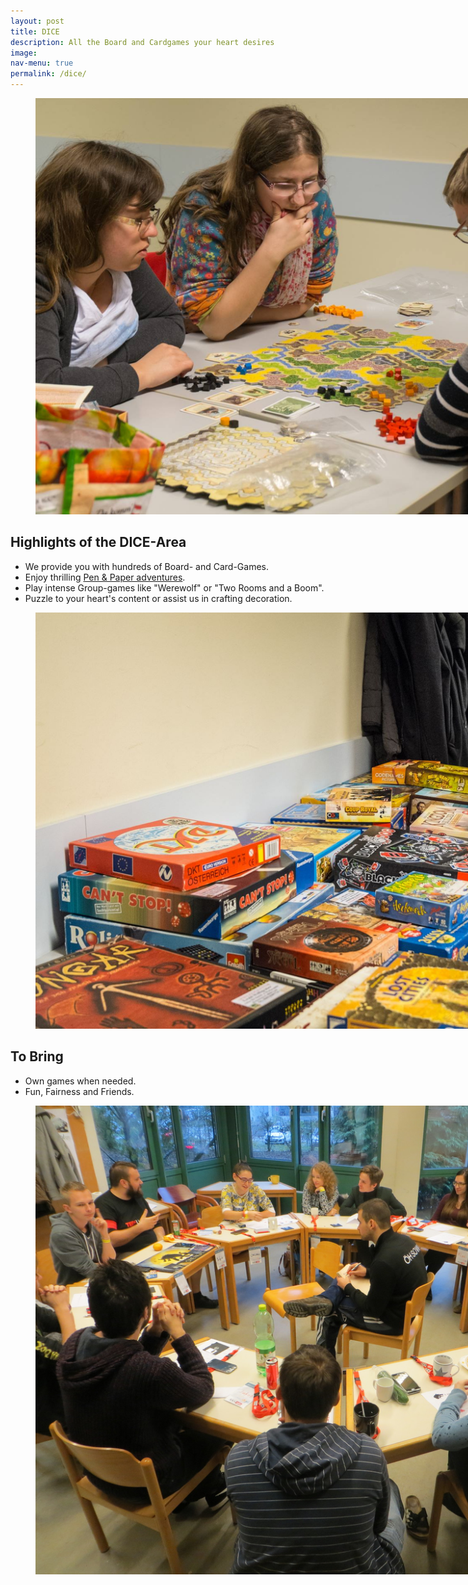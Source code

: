 ```yaml
---
layout: post
title: DICE
description: All the Board and Cardgames your heart desires
image: 
nav-menu: true
permalink: /dice/
---
```


<figure>
   <img src="/assets/images/dice/close_up.jpg" style="max-width: 1000px;"
      alt="4 people playing Siedler von Catan" />
   <figcaption></figcaption>
</figure>

## Highlights of the DICE-Area
* We provide you with hundreds of Board- and Card-Games.
* Enjoy thrilling [Pen & Paper adventures](/./penandpaper).
* Play intense Group-games like "Werewolf" or "Two Rooms and a Boom".
* Puzzle to your heart's content or assist us in crafting decoration.

<figure>
   <img src="/assets/images/dice/games_collection.jpg" style="max-width: 1000px;"
      alt="Some of our games" />
   <figcaption></figcaption>
</figure>

## To Bring
* Own games when needed.
* Fun, Fairness and Friends.

<figure>
   <img src="/assets/images/dice/ww.jpg" style="max-width: 1000px;"
      alt="Werwolf" />
   <figcaption></figcaption>
</figure>
